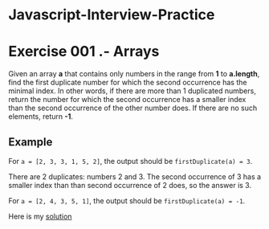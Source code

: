 # Javascript-Interview-Practice

# Exercise 001 .- Arrays
Given an array **a** that contains only numbers in the range from **1** to **a.length**, find the first duplicate number for which the second occurrence has the minimal index. In other words, if there are more than 1 duplicated numbers, return the number for which the second occurrence has a smaller index than the second occurrence of the other number does. If there are no such elements, return **-1**.

## Example

For ```a = [2, 3, 3, 1, 5, 2]```, the output should be
```firstDuplicate(a) = 3```.

There are 2 duplicates: numbers 2 and 3. The second occurrence of 3 has a smaller index than than second occurrence of 2 does, so the answer is 3.

For ```a = [2, 4, 3, 5, 1]```, the output should be
```firstDuplicate(a) = -1```.

Here is my [solution](001-first-Duplicate-in-an-Array.js)
